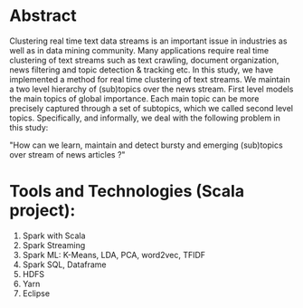 # Abstract
Clustering real time text data streams is an important issue in industries as well as in data mining community. Many applications require real time clustering of text streams such as text crawling, document organization, news filtering and topic detection & tracking etc. In this study, we have implemented a method for real time clustering of text streams. We maintain a two level hierarchy of (sub)topics over the news stream. First level models the main topics of global importance. Each main topic can be more precisely captured through a set of subtopics, which we called second level topics. Specifically, and informally, we deal with the following problem in this study:

"How can we learn, maintain and detect bursty and emerging (sub)topics over stream of news articles ?"

# Tools and Technologies (Scala project):
  1. Spark with Scala 
  2. Spark Streaming
  3. Spark ML: K-Means, LDA, PCA, word2vec, TFIDF
  4. Spark SQL, Dataframe
  5. HDFS
  6. Yarn
  7. Eclipse

